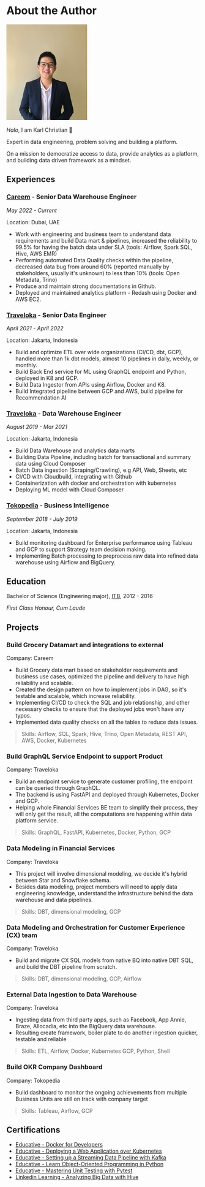 # About the Author

![Karl photo](assets/img/photo_small.jpeg)

_Halo_, I am Karl Christian :wave:

Expert in data engineering, problem solving and building a platform.

On a mission to democratize access to data, provide analytics as a platform, and building data driven framework as a mindset.

## Experiences

### [Careem](https://www.careem.com/) - Senior Data Warehouse Engineer

_May 2022 - Current_

Location: Dubai, UAE

- Work with engineering and business team to understand data requirements and build Data mart & pipelines, increased the reliability to 99.5% for having the batch data under SLA (tools: Airflow, Spark SQL, Hive, AWS EMR)
- Performing automated Data Quality checks within the pipeline, decreased data bug from around 60% (reported manually by stakeholders, usually it's unknown) to less than 10% (tools: Open Metadata, Trino)
- Produce and maintain strong documentations in Github.
- Deployed and maintained analytics platform - Redash using Docker and AWS EC2.

### [Traveloka](https://www.traveloka.com/en-id) - Senior Data Engineer

_April 2021 - April 2022_

Location: Jakarta, Indonesia

- Build and optimize ETL over wide organizations (CI/CD, dbt, GCP), handled more than 1k dbt models, almost 10 pipelines in daily, weekly, or monthly.
- Build Back End service for ML using GraphQL endpoint and Python, deployed in K8 and GCP.
- Build Data Ingestor from APIs using Airflow, Docker and K8.
- Build Integrated pipeline between GCP and AWS, build pipeline for Recommendation AI

### [Traveloka](https://www.traveloka.com/en-id) - Data Warehouse Engineer

_August 2019 - Mar 2021_

Location: Jakarta, Indonesia

- Build Data Warehouse and analytics data marts
- Building Data Pipeline, including batch for transactional and summary data using Cloud Composer
- Batch Data ingestion (Scraping/Crawling), e.g API, Web, Sheets, etc
- CI/CD with Cloudbuild, integrating with Github
- Containerization with docker and orchestration with kubernetes
- Deploying ML model with Cloud Composer

### [Tokopedia](https://www.tokopedia.com/) - Business Intelligence

_September 2018 - July 2019_

Location: Jakarta, Indonesia

- Build monitoring dashboard for Enterprise performance using Tableau and GCP to support Strategy team decision making.
- Implementing Batch processing to preprocess raw data into refined data warehouse using Airflow and BigQuery.

## Education

Bachelor of Science (Engineering major), [ITB](https://www.itb.ac.id/), 2012 - 2016

_First Class Honour, Cum Laude_

## Projects

### Build Grocery Datamart and integrations to external

Company: Careem

- Build Grocery data mart based on stakeholder requirements and business use cases, optimized the pipeline and delivery to have high reliability and scalable.
- Created the design pattern on how to implement jobs in DAG, so it's testable and scalable, which increase reliability.
- Implementing CI/CD to check the SQL and job relationship, and other necessary checks to ensure that the deployed jobs won't have any typos.
- Implemented data quality checks on all the tables to reduce data issues.

> Skills: Airflow, SQL, Spark, Hive, Trino, Open Metadata, REST API, AWS, Docker, Kubernetes

### Build GraphQL Service Endpoint to support Product

Company: Traveloka

- Build an endpoint service to generate customer profiling, the endpoint can be queried through GraphQL.
- The backend is using FastAPI and deployed through Kubernetes, Docker and GCP.
- Helping whole Financial Services BE team to simplify their process, they will only get the result, all the computations are happening within data platform service.

> Skills: GraphQL, FastAPI, Kubernetes, Docker, Python, GCP

### Data Modeling in Financial Services

Company: Traveloka

- This project will involve dimensional modeling, we decide it's hybrid between Star and Snowflake schema.
- Besides data modeling, project members will need to apply data engineering knowledge, understand the infrastructure behind the data warehouse and data pipelines.

> Skills: DBT, dimensional modeling, GCP

### Data Modeling and Orchestration for Customer Experience (CX) team

Company: Traveloka

- Build and migrate CX SQL models from native BQ into native DBT SQL, and build the DBT pipeline from scratch.

> Skills: DBT, dimensional modeling, GCP, Airflow

### External Data Ingestion to Data Warehouse

Company: Traveloka

- Ingesting data from third party apps, such as Facebook, App Annie, Braze, Allocadia, etc into the BigQuery data warehouse.
- Resulting create framework, boiler plate to do another ingestion quicker, testable and reliable

> Skills: ETL, Airflow, Docker, Kubernetes GCP, Python, Shell

### Build OKR Company Dashboard

Company: Tokopedia

- Build dashboard to monitor the ongoing achievements from multiple Business Units are still on track with company target

> Skills: Tableau, Airflow, GCP

## Certifications

- [Educative - Docker for Developers](https://www.educative.io/verify-certificate/r0w3pLtnWZ5LgVKopIQ5mqOQp446U6)
- [Educative - Deploying a Web Application over Kubernetes](https://www.educative.io/verify-certificate/y8E3zVt2ZL7Bq0VxgSyzvm0y2QQgcm)
- [Educative - Setting up a Streaming Data Pipeline with Kafka](https://www.educative.io/verify-certificate/g5g3ywCwE9xpA617JFKAkp1KL22xSk)
- [Educative - Learn Object-Oriented Programming in Python](https://www.educative.io/verify-certificate/j2l3BzfZn5G0MVK7rFxzJkBxy552FA)
- [Educative - Mastering Unit Testing with Pytest](https://www.educative.io/verify-certificate/wnDQEXnKW6AFPwvpj9R0RjcQLAwmQ2994UG)
- [Linkedin Learning - Analyzing Big Data with Hive](https://www.linkedin.com/learning/certificates/2f65729dd55b0e2e9dce9232c9e9327a2f53f50a60464d081296372b735d214d?lipi=urn%3Ali%3Apage%3Ad_flagship3_profile_view_base_certifications_details%3BydX6llRCQJeNV2NHM0hVAA%3D%3D)
